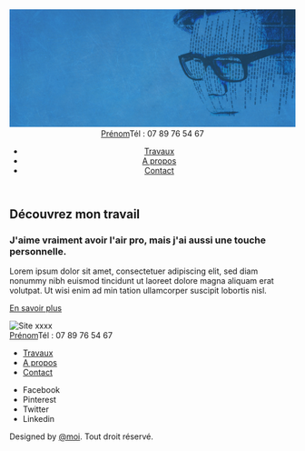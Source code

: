 <html lang="fr">
<head>
  	<meta charset="utf-8">
  	<title>Prénom, développeur Web à ville</title>
  	<link rel="stylesheet" href="css/style.css">
</head>

<body>
  	<header>
		<div class="inside">
			<div class="bghome">
			<img src="bg-home.jpg">
			</div>
		</div>
			<div><a href="#">Prénom</a>Tél : 07 89 76 54 67</div>
			<nav>
				<ul>
					<li><a href="#">Travaux</a></li>
					<li><a href="#">A propos</a></li>
					<li><a href="#">Contact</a></li>
				</ul>
			</nav>
		</div>
	</header>
	<main>
		<!-- Ajoutez le html pour cette partie - Voici les textes : 
			Je suis développeur web et toujours partant pour apprendre de nouvelles choses.
			J'aime vraiment avoir l'air professionnel, mais j'ai aussi une touche personnelle.
			Contact
			En savoir plus
			Lorem ipsum dolor sit amet, consectetuer adipiscing elit, sed diam nonummy nibh euismod tincidunt ut laoreet dolore magna aliquam erat volutpat. Ut wisi enim ad min tation ullamcorper suscipit lobortis nisl ut aliquip ex ea commodo consequat.
			Lorem ipsum dolor sit amet, consectetuer adipiscing elit, sed diam nonummy nibh euismod tincidunt ut laoreet
		-->
		<section>
			<div class="inside">
				<h2>Découvrez mon travail</h2>
				<div>
					<div>
						<h3>J'aime vraiment avoir l'air pro, mais j'ai aussi une touche personnelle.</h3>
						<p>Lorem ipsum dolor sit amet, consectetuer adipiscing elit, sed diam nonummy nibh euismod tincidunt ut laoreet dolore magna aliquam erat volutpat. Ut wisi enim ad min tation ullamcorper suscipit lobortis nisl.</p>
						<p><a href="#">En savoir plus</a></p>
					</div>
					<div>
						<img src="images/mockups.jpg" alt="Site xxxx" />
					</div>
				</div>
			</div>
		</section>
	</main>
	<footer>
		<div class="inside">
			<div class="footer-top">
			<div><a href="#">Prénom</a>Tél : 07 89 76 54 67</div>
				<nav>
					<ul>
						<li><a href="#">Travaux</a></li>
						<li><a href="#">A propos</a></li>
						<li><a href="#">Contact</a></li>
					</ul>
				</nav>
			</div>
			<div class="footer-bottom">
				<div>
					<ul>
						<li><i class="fa fa-facebook"></i><span>Facebook</span></li>
						<li><i class="fa fa-pinterest"></i><span>Pinterest</span></li>
						<li><i class="fa fa-twitter"></i><span>Twitter</span></li>
						<li><i class="fa fa-linkedin"></i><span>Linkedin</span></li>
					</ul>
				</div>
				<p>Designed by <a href="#">@moi</a>. Tout droit réservé.</p>
			</div>
		</div>
	</footer>
</body>
</html>
